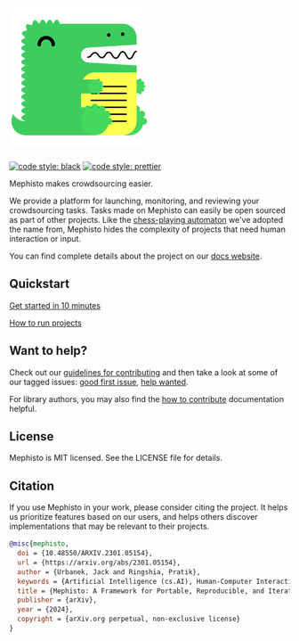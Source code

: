 <!---
  Copyright (c) Meta Platforms and its affiliates.
  This source code is licensed under the MIT license found in the
  LICENSE file in the root directory of this source tree.
-->

<p align="center">
 <h1>
  <img width="250px" src="docs/web/static/img/logo.svg" alt="Mephisto" />
 </h1>
</p>

[![code style: black](https://img.shields.io/badge/code%20style-black-000000.svg)](https://github.com/psf/black)
[![code style: prettier](https://img.shields.io/badge/code_style-prettier-ff69b4.svg)](https://github.com/prettier/prettier)

Mephisto makes crowdsourcing easier.

We provide a platform for launching, monitoring, and reviewing your crowdsourcing tasks. Tasks made on Mephisto can easily be open sourced as part of other projects. Like the [chess-playing automaton](https://en.wikipedia.org/wiki/Mephisto_(automaton)) we've adopted the name from, Mephisto hides the complexity of projects that need human interaction or input.

You can find complete details about the project on our [docs website](https://mephisto.ai).

## Quickstart

[Get started in 10 minutes](https://mephisto.ai/docs/guides/quickstart)

[How to run projects](mephisto/README.md)

## Want to help?

Check out our [guidelines for contributing](https://github.com/facebookresearch/Mephisto/blob/main/CONTRIBUTING.md) and then take a look at some of our tagged issues: [good first issue](https://github.com/facebookresearch/Mephisto/labels/good%20first%20issue), [help wanted](https://github.com/facebookresearch/Mephisto/labels/help%20wanted).

For library authors, you may also find the [how to contribute](https://mephisto.ai/docs/guides/how_to_contribute/getting_started) documentation helpful.


## License
Mephisto is MIT licensed. See the LICENSE file for details.

## Citation
If you use Mephisto in your work, please consider citing the project. It helps us prioritize features based on our users, and helps others discover implementations that may be relevant to their projects.
```bibtex
@misc{mephisto,
  doi = {10.48550/ARXIV.2301.05154},
  url = {https://arxiv.org/abs/2301.05154},
  author = {Urbanek, Jack and Ringshia, Pratik},
  keywords = {Artificial Intelligence (cs.AI), Human-Computer Interaction (cs.HC), FOS: Computer and information sciences, FOS: Computer and information sciences},
  title = {Mephisto: A Framework for Portable, Reproducible, and Iterative Crowdsourcing},
  publisher = {arXiv},
  year = {2024},
  copyright = {arXiv.org perpetual, non-exclusive license}
}
```
